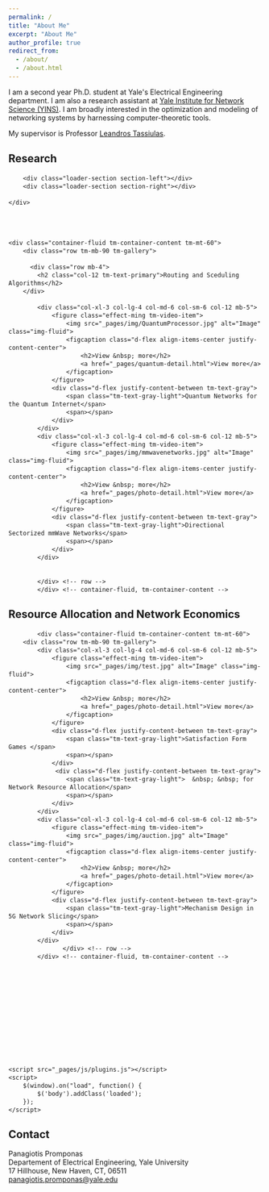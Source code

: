 ```yaml
---
permalink: /
title: "About Me"
excerpt: "About Me"
author_profile: true
redirect_from: 
  - /about/
  - /about.html
---
```




I am a second year Ph.D. student at Yale's Electrical Engineering department. I am also a research assistant at [Yale Institute for Network Science (YINS)](https://yins.yale.edu). I am broadly interested in the optimization and modeling of networking systems by harnessing computer-theoretic tools. 

My supervisor is Professor [Leandros Tassiulas](https://seas.yale.edu/faculty-research/faculty-directory/leandros-tassiulas).  
    

## Research

  
<html lang="en">
<head>
    <meta charset="UTF-8">
    <meta name="viewport" content="width=device-width, initial-scale=1.0">
  
<link href="https://maxcdn.bootstrapcdn.com/font-awesome/4.7.0/css/font-awesome.min.css" rel="stylesheet" integrity="sha384-wvfXpqpZZVQGK6TAh5PVlGOfQNHSoD2xbE+QkPxCAFlNEevoEH3Sl0sibVcOQVnN" crossorigin="anonymous">



<script src="https://maxcdn.bootstrapcdn.com/bootstrap/4.0.0-beta.2/js/bootstrap.min.js" integrity="sha384-alpBpkh1PFOepccYVYDB4do5UnbKysX5WZXm3XxPqe5iKTfUKjNkCk9SaVuEZflJ"
    crossorigin="anonymous"></script>
<script type="text/javascript" src="https://www.gstatic.com/charts/loader.js"></script>
    
<!-- Latest compiled and minified CSS -->
<meta http-equiv="Content-Type" content="text/html; charset=UTF-8"/>

<link rel="stylesheet" href="https://maxcdn.bootstrapcdn.com/bootstrap/3.3.7/css/bootstrap.min.css" integrity="sha384-BVYiiSIFeK1dGmJRAkycuHAHRg32OmUcww7on3RYdg4Va+PmSTsz/K68vbdEjh4u"
    crossorigin="anonymous">

<!-- Optional theme -->
<link rel="stylesheet" href="https://maxcdn.bootstrapcdn.com/bootstrap/3.3.7/css/bootstrap-theme.min.css" integrity="sha384-rHyoN1iRsVXV4nD0JutlnGaslCJuC7uwjduW9SVrLvRYooPp2bWYgmgJQIXwl/Sp"
    crossorigin="anonymous">

<!-- Latest compiled and minified JavaScript -->
<script src="https://maxcdn.bootstrapcdn.com/bootstrap/3.3.7/js/bootstrap.min.js" integrity="sha384-Tc5IQib027qvyjSMfHjOMaLkfuWVxZxUPnCJA7l2mCWNIpG9mGCD8wGNIcPD7Txa"
    crossorigin="anonymous"></script>

<link rel="stylesheet" href="_pages/css/templatemo-style.css">
</head>
<body>
    <!-- Page Loader -->
    <div id="loader-wrapper">
        <div id="loader"></div>

        <div class="loader-section section-left"></div>
        <div class="loader-section section-right"></div>

    </div>
    

    

    <div class="container-fluid tm-container-content tm-mt-60">
        <div class="row tm-mb-90 tm-gallery">

          <div class="row mb-4">
            <h2 class="col-12 tm-text-primary">Routing and Sceduling Algorithms</h2>
        </div>

        	<div class="col-xl-3 col-lg-4 col-md-6 col-sm-6 col-12 mb-5">
                <figure class="effect-ming tm-video-item">
                    <img src="_pages/img/QuantumProcessor.jpg" alt="Image" class="img-fluid">
                    <figcaption class="d-flex align-items-center justify-content-center">
                        <h2>View &nbsp; more</h2>
                        <a href="_pages/quantum-detail.html">View more</a>
                    </figcaption>                    
                </figure>
                <div class="d-flex justify-content-between tm-text-gray">
                    <span class="tm-text-gray-light">Quantum Networks for the Quantum Internet</span>
                    <span></span>
                </div>
            </div>
            <div class="col-xl-3 col-lg-4 col-md-6 col-sm-6 col-12 mb-5">
                <figure class="effect-ming tm-video-item">
                    <img src="_pages/img/mmwavenetworks.jpg" alt="Image" class="img-fluid">
                    <figcaption class="d-flex align-items-center justify-content-center">
                        <h2>View &nbsp; more</h2>
                        <a href="_pages/photo-detail.html">View more</a>
                    </figcaption>                    
                </figure>
                <div class="d-flex justify-content-between tm-text-gray">
                    <span class="tm-text-gray-light">Directional Sectorized mmWave Networks</span>
                    <span></span>
                </div>
            </div>


            </div> <!-- row -->
            </div> <!-- container-fluid, tm-container-content -->

   <div class="row mb-4">
            <h2 class="col-12 tm-text-primary">Resource Allocation and Network Economics</h2>
        </div>
  
  
            <div class="container-fluid tm-container-content tm-mt-60">
        <div class="row tm-mb-90 tm-gallery">
            <div class="col-xl-3 col-lg-4 col-md-6 col-sm-6 col-12 mb-5">
                <figure class="effect-ming tm-video-item">
                    <img src="_pages/img/test.jpg" alt="Image" class="img-fluid">
                    <figcaption class="d-flex align-items-center justify-content-center">
                        <h2>View &nbsp; more</h2>
                        <a href="_pages/photo-detail.html">View more</a>
                    </figcaption>                    
                </figure>
                <div class="d-flex justify-content-between tm-text-gray">
                    <span class="tm-text-gray-light">Satisfaction Form Games </span>
                    <span></span>
                </div>
                 <div class="d-flex justify-content-between tm-text-gray">
                    <span class="tm-text-gray-light">  &nbsp; &nbsp; for Network Resource Allocation</span>
                    <span></span>
                </div>
            </div>
            <div class="col-xl-3 col-lg-4 col-md-6 col-sm-6 col-12 mb-5">
                <figure class="effect-ming tm-video-item">
                    <img src="_pages/img/auction.jpg" alt="Image" class="img-fluid">
                    <figcaption class="d-flex align-items-center justify-content-center">
                        <h2>View &nbsp; more</h2>
                        <a href="_pages/photo-detail.html">View more</a>
                    </figcaption>                    
                </figure>
                <div class="d-flex justify-content-between tm-text-gray">
                    <span class="tm-text-gray-light">Mechanism Design in 5G Network Slicing</span>
                    <span></span>
                </div>
            </div>
                   </div> <!-- row -->
            </div> <!-- container-fluid, tm-container-content -->
            
            
            
            
            
           
            
              
        
       
    
    
    
    <script src="_pages/js/plugins.js"></script>
    <script>
        $(window).on("load", function() {
            $('body').addClass('loaded');
        });
    </script>
</body>
</html>

  






## Contact

Panagiotis Promponas \
Departement of Electrical Engineering, Yale University \
17 Hillhouse, New Haven, CT, 06511 \
[panagiotis.promponas@yale.edu](mailto:panagiotis.promponas@yale.edu)
